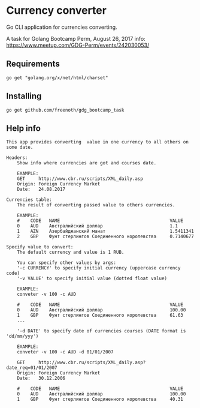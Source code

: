 # Currency converter

Go CLI application for currencies converting.

A task for Golang Bootcamp Perm, August 26, 2017
info: https://www.meetup.com/GDG-Perm/events/242030053/

## Requirements

`go get "golang.org/x/net/html/charset"`

## Installing

`go get github.com/freenoth/gdg_bootcamp_task`

## Help info

```
This app provides converting  value in one currency to all others on some date.

Headers:
    Show info where currencies are got and courses date.

    EXAMPLE:
    GET     http://www.cbr.ru/scripts/XML_daily.asp
    Origin: Foreign Currency Market
    Date:   24.08.2017

Currencies table:
    The result of converting passed value to others currencies.

    EXAMPLE:
    #    CODE   NAME                                         VALUE
    0    AUD    Австралийский доллар                         1.1
    1    AZN    Азербайджанский манат                        1.5411341
    2    GBP    Фунт стерлингов Соединенного королевства     0.7140677

Specify value to convert:
    The default currency and value is 1 RUB.

    You can specify other values by args:
    '-c CURRENCY' to specify initial currency (uppercase currency code)
    '-v VALUE' to specify initial value (dotted float value)

    EXAMPLE:
    conveter -v 100 -c AUD

    #    CODE   NAME                                         VALUE
    0    AUD    Австралийский доллар                         100.00
    1    GBP    Фунт стерлингов Соединенного королевства     61.63
    ...

    '-d DATE' to specify date of currencies courses (DATE format is 'dd/mm/yyy')

    EXAMPLE:
    conveter -v 100 -c AUD -d 01/01/2007

    GET     http://www.cbr.ru/scripts/XML_daily.asp?date_req=01/01/2007
    Origin: Foreign Currency Market
    Date:   30.12.2006

    #    CODE   NAME                                         VALUE
    0    AUD    Австралийский доллар                         100.00
    1    GBP    Фунт стерлингов Соединенного королевства     40.31
```
